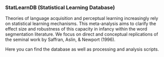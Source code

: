 ### StatLearnDB (Statistical Learning Database)

Theories of language acquisition and perceptual learning increasingly rely on statistical learning mechanisms. This meta-analysis aims to clarify the effect size and robustness of this capacity in infancy within the word segmentation literature. We focus on direct and conceptual replications of the seminal work by Saffran, Aslin, & Newport (1996). 

Here you can find the database as well as processing and analysis scripts.